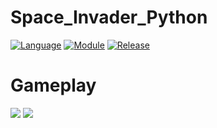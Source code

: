 # Space_Invader_Python
[![Language](https://img.shields.io/badge/language-python-blue.svg?style=flat)](https://www.python.org)
[![Module](https://img.shields.io/badge/module-pygame-brightgreen.svg?style=flat)](http://www.pygame.org/news.html)
[![Release](https://img.shields.io/badge/release-v1.0-orange.svg?style=flat)]()

# Gameplay 

<p float="left">
  <img src="https://i.imgur.com/WKrfXYW.gif" />
  <img src="https://i.imgur.com/H9q8WB7.gif" />
</p>

